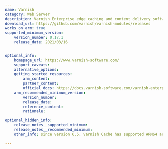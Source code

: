 ```yaml
---
name: Varnish
category: Web Server
description: Varnish Enterprise edge caching and content delivery software enables fast, reliable digital experiences for users and systems.
download_url: https://github.com/varnish/varnish-modules/releases
works_on_arm: true
supported_minimum_version:
    version_number: 0.17.1
    release_date: 2021/03/16


optional_info:
    homepage_url: https://www.varnish-software.com/
    support_caveats:
    alternative_options:
    getting_started_resources:
        arm_content:
        partner_content:
        official_docs: https://docs.varnish-software.com/varnish-enterprise/
    arm_recommended_minimum_version:
        version_number:
        release_date:
        reference_content:
        rationale:

optional_hidden_info:
    release_notes__supported_minimum:
    release_notes__recommended_minimum:
    other_info: since version 6.5, varnish Cache has supported ARM64 architecture, with release available in  Debian(https://packagecloud.io/varnishcache/varnish65)

---
```

